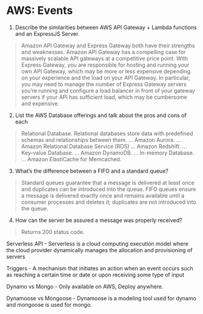 # AWS: Events

1. Describe the similarities between AWS API Gateway + Lambda functions and an ExpressJS Server.
> Amazon API Gateway and Express Gateway both have their strengths and weaknesses. Amazon API Gateway has a compelling case for massively scalable API gateways at a competitive price point. With Express Gateway, you are responsible for hosting and running your own API Gateway, which may be more or less expensive depending on your experience and the load on your API Gateway. In particular, you may need to manage the number of Express Gateway servers you’re running and configure a load balancer in front of your gateway servers if your API has sufficient load, which may be cumbersome and expensive.

2. List the AWS Database offerings and talk about the pros and cons of each
> Relational Database. Relational databases store data with predefined schemas and relationships between them. ...
Amazon Aurora. ...
Amazon Relational Database Service (RDS) ...
Amazon Redshift. ...
Key-value Database. ...
Amazon DynamoDB. ...
In-memory Database. ...
Amazon ElastiCache for Memcached.

3. What’s the difference between a FIFO and a standard queue?
> Standard queues guarantee that a message is delivered at least once and duplicates can be introduced into the queue. FIFO queues ensure a message is delivered exactly once and remains available until a consumer processes and deletes it; duplicates are not introduced into the queue.

4. How can the server be assured a message was properly received?
> Returns 200 status code.

Serverless API - Serverless is a cloud computing execution model where the cloud provider dynamically manages the allocation and provisioning of servers

Triggers - A mechanism that initiates an action when an event occurs such as reaching a certain time or date or upon receiving some type of input

Dynamo vs Mongo - Only available on AWS, Deploy anywhere.

Dynamoose vs Mongoose - Dynamoose is a modeling tool used for dynamo and mongoose is used for mongo.

